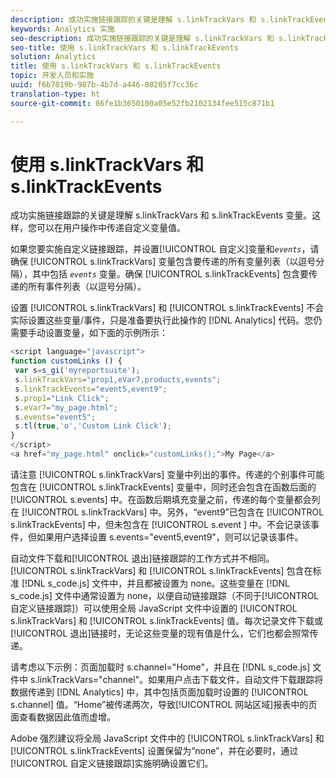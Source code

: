 ```yaml
---
description: 成功实施链接跟踪的关键是理解 s.linkTrackVars 和 s.linkTrackEvents 变量。这样，您可以在用户操作中传递自定义变量值。
keywords: Analytics 实施
seo-description: 成功实施链接跟踪的关键是理解 s.linkTrackVars 和 s.linkTrackEvents 变量。这样，您可以在用户操作中传递自定义变量值。
seo-title: 使用 s.linkTrackVars 和 s.linkTrackEvents
solution: Analytics
title: 使用 s.linkTrackVars 和 s.linkTrackEvents
topic: 开发人员和实施
uuid: f6b7019b-987b-4b7d-a446-80205f7cc36c
translation-type: ht
source-git-commit: 86fe1b3650100a05e52fb2102134fee515c871b1

---
```



# 使用 s.linkTrackVars 和 s.linkTrackEvents

成功实施链接跟踪的关键是理解 s.linkTrackVars 和 s.linkTrackEvents 变量。这样，您可以在用户操作中传递自定义变量值。

如果您要实施自定义链接跟踪，并设置[!UICONTROL 自定义]变量和&#x200B;*`events`*，请确保 [!UICONTROL s.linkTrackVars] 变量包含要传递的所有变量列表（以逗号分隔），其中包括 *`events`* 变量。确保 [!UICONTROL s.linkTrackEvents] 包含要传递的所有事件列表（以逗号分隔）。

设置 [!UICONTROL s.linkTrackVars] 和 [!UICONTROL s.linkTrackEvents] 不会实际设置这些变量/事件，只是准备要执行此操作的 [!DNL Analytics] 代码。您仍需要手动设置变量，如下面的示例所示：

```js
<script language="javascript"> 
function customLinks () { 
 var s=s_gi('myreportsuite'); 
 s.linkTrackVars="prop1,eVar7,products,events"; 
 s.linkTrackEvents="event5,event9"; 
 s.prop1="Link Click"; 
 s.eVar7="my_page.html"; 
 s.events="event5"; 
 s.tl(true,'o','Custom Link Click'); 
} 
</script> 
<a href="my_page.html" onclick="customLinks();">My Page</a> 
```

请注意 [!UICONTROL s.linkTrackVars] 变量中列出的事件。传递的个别事件可能包含在 [!UICONTROL s.linkTrackEvents] 变量中，同时还会包含在函数后面的 [!UICONTROL s.events] 中。在函数后期填充变量之前，传递的每个变量都会列在 [!UICONTROL s.linkTrackVars] 中。另外，“event9”已包含在 [!UICONTROL s.linkTrackEvents] 中，但未包含在 [!UICONTROL s.event ] 中。不会记录该事件，但如果用户选择设置 s.events="event5,event9"，则可以记录该事件。

自动文件下载和[!UICONTROL 退出]链接跟踪的工作方式并不相同。[!UICONTROL s.linkTrackVars] 和 [!UICONTROL s.linkTrackEvents] 包含在标准 [!DNL s_code.js] 文件中，并且都被设置为 none。这些变量在 [!DNL s_code.js] 文件中通常设置为 none，以便自动链接跟踪（不同于[!UICONTROL 自定义链接跟踪]）可以使用全局 JavaScript 文件中设置的 [!UICONTROL s.linkTrackVars] 和 [!UICONTROL s.linkTrackEvents] 值。每次记录文件下载或[!UICONTROL 退出]链接时，无论这些变量的现有值是什么，它们也都会照常传递。

请考虑以下示例：页面加载时 s.channel="Home"，并且在 [!DNL s_code.js] 文件中 s.linkTrackVars="channel"。如果用户点击下载文件，自动文件下载跟踪将数据传递到 [!DNL Analytics] 中，其中包括页面加载时设置的 [!UICONTROL s.channel] 值。“Home”被传递两次，导致[!UICONTROL 网站区域]报表中的页面查看数据因此值而虚增。

Adobe 强烈建议将全局 JavaScript 文件中的 [!UICONTROL s.linkTrackVars] 和 [!UICONTROL s.linkTrackEvents] 设置保留为“none”，并在必要时，通过[!UICONTROL 自定义链接跟踪]实施明确设置它们。
